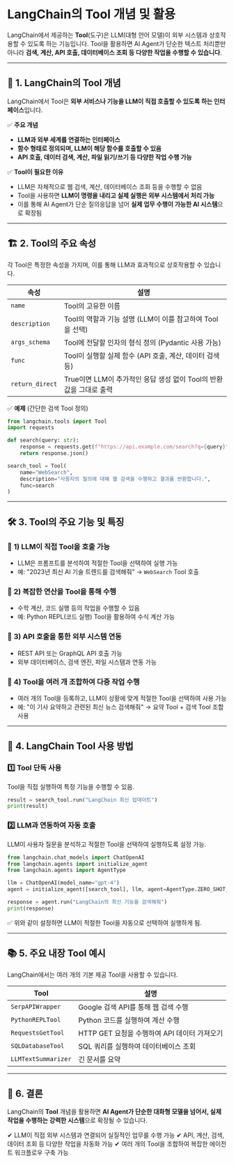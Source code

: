 # LangChain의 Tool 개념 및 활용

LangChain에서 제공하는 **Tool**(도구)은 LLM(대형 언어 모델)이 외부 시스템과 상호작용할 수 있도록 하는 기능입니다. Tool을 활용하면 AI Agent가 단순한 텍스트 처리뿐만 아니라 **검색, 계산, API 호출, 데이터베이스 조회 등 다양한 작업을 수행할 수 있습니다**.

---

## 📌 **1. LangChain의 Tool 개념**

LangChain에서 Tool은 **외부 서비스나 기능을 LLM이 직접 호출할 수 있도록 하는 인터페이스**입니다.

✅ **주요 개념**

- **LLM과 외부 세계를 연결하는 인터페이스**
- **함수 형태로 정의되며, LLM이 해당 함수를 호출할 수 있음**
- **API 호출, 데이터 검색, 계산, 파일 읽기/쓰기 등 다양한 작업 수행 가능**

✅ **Tool이 필요한 이유**

- LLM은 자체적으로 웹 검색, 계산, 데이터베이스 조회 등을 수행할 수 없음
- Tool을 사용하면 **LLM이 명령을 내리고 실제 실행은 외부 시스템에서 처리 가능**
- 이를 통해 AI Agent가 단순 질의응답을 넘어 **실제 업무 수행이 가능한 AI 시스템**으로 확장됨

---

## 🏗 **2. Tool의 주요 속성**

각 Tool은 특정한 속성을 가지며, 이를 통해 LLM과 효과적으로 상호작용할 수 있습니다.

| 속성            | 설명                                                               |
| --------------- | ------------------------------------------------------------------ |
| `name`          | Tool의 고유한 이름                                                 |
| `description`   | Tool의 역할과 기능 설명 (LLM이 이를 참고하여 Tool을 선택)          |
| `args_schema`   | Tool에 전달할 인자의 형식 정의 (Pydantic 사용 가능)                |
| `func`          | Tool이 실행할 실제 함수 (API 호출, 계산, 데이터 검색 등)           |
| `return_direct` | True이면 LLM이 추가적인 응답 생성 없이 Tool의 반환값을 그대로 출력 |

✅ **예제** (간단한 검색 Tool 정의)

```python
from langchain.tools import Tool
import requests

def search(query: str):
    response = requests.get(f"https://api.example.com/search?q={query}")
    return response.json()

search_tool = Tool(
    name="WebSearch",
    description="사용자의 질의에 대해 웹 검색을 수행하고 결과를 반환합니다.",
    func=search
)
```

---

## 🛠 **3. Tool의 주요 기능 및 특징**

### 🔹 **1) LLM이 직접 Tool을 호출 가능**

- LLM은 프롬프트를 분석하여 적절한 Tool을 선택하여 실행 가능
- 예: "2023년 최신 AI 기술 트렌드를 검색해줘" → `WebSearch` Tool 호출

### 🔹 **2) 복잡한 연산을 Tool을 통해 수행**

- 수학 계산, 코드 실행 등의 작업을 수행할 수 있음
- 예: Python REPL(코드 실행) Tool을 활용하여 수식 계산 가능

### 🔹 **3) API 호출을 통한 외부 시스템 연동**

- REST API 또는 GraphQL API 호출 가능
- 외부 데이터베이스, 검색 엔진, 파일 시스템과 연동 가능

### 🔹 **4) Tool을 여러 개 조합하여 다중 작업 수행**

- 여러 개의 Tool을 등록하고, LLM이 상황에 맞게 적절한 Tool을 선택하여 사용 가능
- 예: "이 기사 요약하고 관련된 최신 뉴스 검색해줘" → 요약 Tool + 검색 Tool 조합 사용

---

## 🚀 **4. LangChain Tool 사용 방법**

### **1️⃣ Tool 단독 사용**

Tool을 직접 실행하여 특정 기능을 수행할 수 있음.

```python
result = search_tool.run("LangChain 최신 업데이트")
print(result)
```

### **2️⃣ LLM과 연동하여 자동 호출**

LLM이 사용자 질문을 분석하고 적절한 Tool을 선택하여 실행하도록 설정 가능.

```python
from langchain.chat_models import ChatOpenAI
from langchain.agents import initialize_agent
from langchain.agents import AgentType

llm = ChatOpenAI(model_name="gpt-4")
agent = initialize_agent([search_tool], llm, agent=AgentType.ZERO_SHOT_REACT_DESCRIPTION, verbose=True)

response = agent.run("LangChain의 최신 기능을 검색해줘")
print(response)
```

✅ 위와 같이 설정하면 LLM이 적절한 Tool을 자동으로 선택하여 실행하게 됨.

---

## 📚 **5. 주요 내장 Tool 예시**

LangChain에서는 여러 개의 기본 제공 Tool을 사용할 수 있습니다.

| Tool                | 설명                                         |
| ------------------- | -------------------------------------------- |
| `SerpAPIWrapper`    | Google 검색 API를 통해 웹 검색 수행          |
| `PythonREPLTool`    | Python 코드를 실행하여 계산 수행             |
| `RequestsGetTool`   | HTTP GET 요청을 수행하여 API 데이터 가져오기 |
| `SQLDatabaseTool`   | SQL 쿼리를 실행하여 데이터베이스 조회        |
| `LLMTextSummarizer` | 긴 문서를 요약                               |

---

## 🎯 **6. 결론**

LangChain의 **Tool** 개념을 활용하면 **AI Agent가 단순한 대화형 모델을 넘어서, 실제 작업을 수행하는 강력한 시스템**으로 확장될 수 있습니다.

✔ LLM이 직접 외부 시스템과 연결되어 실질적인 업무를 수행 가능
✔ API, 계산, 검색, 데이터 조회 등 다양한 작업을 자동화 가능
✔ 여러 개의 Tool을 조합하여 복잡한 에이전트 워크플로우 구축 가능
